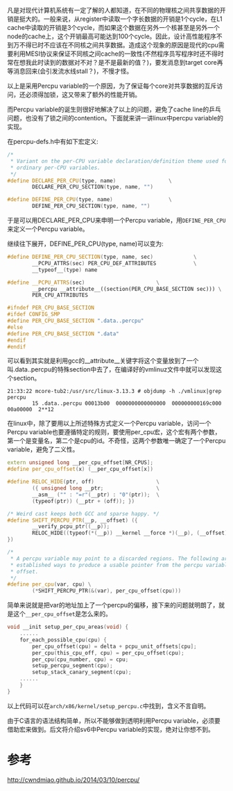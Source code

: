 
凡是对现代计算机系统有一定了解的人都知道，在不同的物理核之间共享数据的开销是挺大的。一般来说，从register中读取一个字长数据的开销是1个cycle，在L1 cache中读取的开销是3个cycle，而如果这个数据在另外一个核甚至是另外一个node的cache上，这个开销最高可能达到100个cycle。因此，设计高性能程序不到万不得已时不应该在不同核之间共享数据。造成这个现象的原因是现代的cpu需要利用MESI协议来保证不同核之间cache的一致性(不然程序员写程序时还不得时常在想我此时读到的数据对不对？是不是最新的值？)，要发消息到target core再等消息回来(会引发流水线stall？)，不慢才怪。

以上是采用Percpu variable的一个原因，为了保证每个core对共享数据的互斥访问，还必须得加锁，这又带来了额外的性能开销。

而Percpu variable的诞生则很好地解决了以上的问题，避免了cache line的乒乓问题，也没有了锁之间的contention。下面就来讲一讲linux中percpu variable的实现。

在percpu-defs.h中有如下宏定义: 

```cpp
/*
 * Variant on the per-CPU variable declaration/definition theme used for
 * ordinary per-CPU variables.
 */
#define DECLARE_PER_CPU(type, name)                 \
        DECLARE_PER_CPU_SECTION(type, name, "")

#define DEFINE_PER_CPU(type, name)                  \
        DEFINE_PER_CPU_SECTION(type, name, "")
```

于是可以用DECLARE_PER_CPU来申明一个Percpu variable，用`DEFINE_PER_CPU`来定义一个Percpu variable。

继续往下展开，DEFINE_PER_CPU(type, name)可以变为: 

```cpp
#define DEFINE_PER_CPU_SECTION(type, name, sec)             \
        __PCPU_ATTRS(sec) PER_CPU_DEF_ATTRIBUTES            \
        __typeof__(type) name

#define __PCPU_ATTRS(sec)                       \
        __percpu __attribute__((section(PER_CPU_BASE_SECTION sec))) \
        PER_CPU_ATTRIBUTES

#ifndef PER_CPU_BASE_SECTION
#ifdef CONFIG_SMP
#define PER_CPU_BASE_SECTION ".data..percpu"
#else
#define PER_CPU_BASE_SECTION ".data"
#endif
#endif
```

可以看到其实就是利用gcc的__attribute__关键字将这个变量放到了一个叫.data..percpu的特殊section中去了，在编译好的vmlinuz文件中就可以发现这个section。

```
21:33:22 mcore-tub2:/usr/src/linux-3.13.3 # objdump -h ./vmlinux|grep percpu
        15 .data..percpu 00013b00  0000000000000000  000000000169c000  00a00000  2**12
```

在linux中，除了要用以上所述特殊方式定义一个Percpu variable，访问一个Percpu variable也要遵循特定的规则，要使用per_cpu宏，这个宏有两个参数，第一个是变量名，第二个是cpu的id。不奇怪，这两个参数唯一确定了一个Percpu variable，避免了二义性。

```cpp
extern unsigned long __per_cpu_offset[NR_CPUS];
#define per_cpu_offset(x) (__per_cpu_offset[x])

#define RELOC_HIDE(ptr, off)                    \
        ({ unsigned long __ptr;                 \
        __asm__ ("" : "=r"(__ptr) : "0"(ptr));  \
        (typeof(ptr)) (__ptr + (off)); })

/* Weird cast keeps both GCC and sparse happy. */
#define SHIFT_PERCPU_PTR(__p, __offset) ({                                  \
        __verify_pcpu_ptr((__p));                                           \
        RELOC_HIDE((typeof(*(__p)) __kernel __force *)(__p), (__offset));   \
})

/*
 * A percpu variable may point to a discarded regions. The following are
 * established ways to produce a usable pointer from the percpu variable
 * offset.
 */
#define per_cpu(var, cpu) \
        (*SHIFT_PERCPU_PTR(&(var), per_cpu_offset(cpu)))
```

简单来说就是把var的地址加上了一个percpu的偏移，接下来的问题就明朗了，就是这个`__per_cpu_offset`是怎么来的。

```cpp
void __init setup_per_cpu_areas(void) {
    ......
    for_each_possible_cpu(cpu) {
        per_cpu_offset(cpu) = delta + pcpu_unit_offsets[cpu];
        per_cpu(this_cpu_off, cpu) = per_cpu_offset(cpu);
        per_cpu(cpu_number, cpu) = cpu;
        setup_percpu_segment(cpu);
        setup_stack_canary_segment(cpu);
    ......
    }
}
```

以上代码可以在`arch/x86/kernel/setup_percpu.c`中找到，含义不言自明。

由于C语言的语法结构简单，所以不能够做到透明利用Percpu variable，必须要借助宏来做到。后文将介绍sv6中Percpu variable的实现，绝对让你想不到。

# 参考

http://cwndmiao.github.io/2014/03/10/percpu/